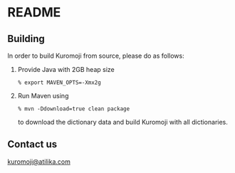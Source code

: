 README
======

Building
--------

In order to build Kuromoji from source, please do as follows:

1. Provide Java with 2GB heap size

    `% export MAVEN_OPTS=-Xmx2g`
  
2. Run Maven using

    `% mvn -Ddownload=true clean package`

   to download the dictionary data and build Kuromoji with all dictionaries.


Contact us
----------

kuromoji@atilika.com

